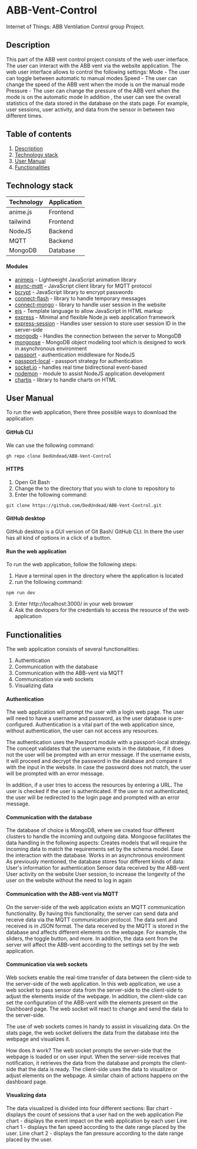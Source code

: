 # ABB-Vent-Control
Internet of Things: ABB Ventilation Control group Project.

## Description
This part of the ABB vent control project consists of the web user interface. The user can interact with the ABB vent via the website application. 
The web user interface allows to control the following settings:
Mode - The user can toggle between automatic to manual modes
Speed - The user can change the speed of the ABB vent when the mode is on the manual mode
Pressure - The user can change the pressure of the ABB vent when the mode is on the automatic mode
In addition , the user can see the overall statistics of the data stored in the database on the stats page. For example, user sessions, user activity, and data from the sensor in between two different times.

## Table of contents
1. [Description](https://github.com/DedUndead/ABB-Vent-Control/tree/new_updates/web#description)
2. [Technology stack](https://github.com/DedUndead/ABB-Vent-Control/tree/new_updates/web#technology-stack)
3. [User Manual](https://github.com/DedUndead/ABB-Vent-Control/tree/new_updates/web#user-manual)
4. [Functionalities](https://github.com/DedUndead/ABB-Vent-Control/tree/new_updates/web#functionalities) 

## Technology stack

| Technology | Application |
|------------|-------------|
| anime.js   | Frontend    |
| tailwind   | Frontend    |
| NodeJS     | Backend     |
| MQTT       | Backend     |
| MongoDB    | Database    |

#### Modules
* [animejs](https://www.npmjs.com/package/animejs) - Lightweight JavaScript animation library 
* [async-mqtt](https://www.npmjs.com/package/async-mqtt) - JavaScript client library for MQTT protocol
* [bcrypt](https://www.npmjs.com/package/bcrypt) - JavaScript library to encrypt passwords
* [connect-flash](https://www.npmjs.com/package/connect-flash) - library to handle temporary messages
* [connect-mongo](https://www.npmjs.com/package/connect-mongo) - library to handle user session in the website
* [ejs](https://www.npmjs.com/search?q=ejs) - Template language to allow JavaScript in HTML markup
* [express](https://www.npmjs.com/package/express) - Minimal and flexible Node.js web application framework
* [express-session](https://www.npmjs.com/package/express-session) - Handles user session to store user session ID in the server-side
* [mongodb](https://www.npmjs.com/package/mongodb) - Handles the connection between the server to MongoDB
* [mongoose](https://www.npmjs.com/package/mongoose) - MongoDB object modeling tool which is designed to work in asynchronous environment
* [passport](https://www.npmjs.com/package/passport) - authentication middleware for NodeJS
* [passport-local](https://www.npmjs.com/package/passport-local) - passport strategy for authentication
* [socket.io](https://www.npmjs.com/package/socket.io) - handles real time bidirectional event-based
* [nodemon](https://www.npmjs.com/package/nodemon) - module to assist NodeJS application development 
* [chartjs](https://www.npmjs.com/package/chartjs) - library to handle charts on HTML
#### 

## User Manual
To run the web application, there three possible ways to download the application:

#### GitHub CLI
We can use the following command: 
<pre><code>gh repo clone DedUndead/ABB-Vent-Control</code></pre>
 
#### HTTPS
1. Open Git Bash
2. Change the to the directory that you wish to clone to repository to
3. Enter the following command:
<pre><code>git clone https://github.com/DedUndead/ABB-Vent-Control.git </code></pre>

#### GitHub desktop
GitHub desktop is a GUI version of Git Bash/ GitHub CLI. In there the user has all kind of options in a click of a button.

#### Run the web application
To run the web application, follow the following steps:
1. Have a terminal open in the directory where the application is located
2. run the following command: 
<pre><code>npm run dev</code></pre>
3. Enter http://localhost:3000/ in your web browser
4. Ask the devlopers for the credentials to access the resource of the web application

## Functionalities
 
The web application consists of several functionalities: 
1. Authentication
2. Communication with the database
3. Communication with the ABB-vent via MQTT
4. Communication via web sockets
5. Visualizing data

#### Authentication
The web application will prompt the user with a login web page. The user will need to have a username and password, as the user database is pre-configured. 
Authentication is a vital part of the web application since, without authentication, the user can not access any resources.

The authentication uses the Passport module with a passport-local strategy. The concept validates that the username exists in the database, if it does not the user will be prompted with an error message. If the username exists, it will proceed and decrypt the password in the database and compare it with the input in the website. In case the password does not match, the user will be prompted with an error message.

In addition, if a user tries to access the resources by entering a URL. The user is checked if the user is authenticated. If the user is not authenticated, the user will be redirected to the login page and prompted with an error message.

#### Communication with the database
The database of choice is MongoDB,  where we created four different clusters to handle the incoming and outgoing data. Mongoose facilitates the data handling in the following aspects:
Creates models that will require the incoming data to match the requirements set by the schema model.
Ease the interaction with the database.
Works in an asynchronous environment
As previously mentioned, the database stores four different kinds of data:
 User's information for authentication
 Sensor data received by the ABB-vent
User activity on the website
User session, to increase the longevity of the user on the website without the need to log in again

#### Communication with the ABB-vent via MQTT
On the server-side of the web application exists an MQTT communication functionality. By having this functionality, the server can send data and receive data via the MQTT communication protocol.  The data sent and received is in JSON format. 
The data received by the MQTT is stored in the database and affects different elements on the webpage. For example, the sliders, the toggle button, and more. In addition, the data sent from the server will affect the ABB-vent according to the settings set by the web application.

#### Communication via web sockets
Web sockets enable the real-time transfer of data between the client-side to the server-side of the web application. In this web application, we use a web socket to pass sensor data from the server-side to the client-side to adjust the elements inside of the webpage. In addition, the client-slide can set the configuration of the ABB-vent with the elements present on the Dashboard page.  The web socket will react to change and send the data to the server-side.

The use of web sockets comes in handy to assist in visualizing data. On the stats page, the web socket delivers the data from the database into the webpage and visualizes it. 

How does it work? 
The web socket prompts the server-side that the webpage is loaded or on user input. When the server-side receives that notification, it retrieves the data from the database and prompts the client-side that the data is ready. The client-side uses the data to visualize or adjust elements on the webpage. A similar chain of actions happens on the dashboard page.

#### Visualizing data
The data visualized is divided into four different sections:
Bar chart - displays the count of sessions that a user had on the web application
Pie chart - displays the event impact on the web application by each user
Line chart 1 - displays the fan speed according to the date range placed by the user.
Line chart 2 - displays the fan pressure according to the date range placed by the user.